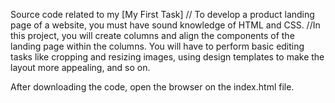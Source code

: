 Source code related to my [My First Task]
// To develop a product landing page of a website, you must have sound knowledge of HTML and CSS. 
//In this project, you will create columns and align the components of the landing page within the columns. You will have to perform basic editing tasks like cropping and resizing images, using design templates to make the layout more appealing, and so on.

After downloading the code, open the browser on the index.html file.